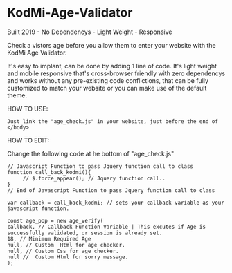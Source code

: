 # KodMi-Age-Validator


Built 2019 - No Dependencys - Light Weight - Responsive

Check a vistors age before you allow them to enter your website with the KodMi Age Validator.

It's easy to implant, can be done by adding 1 line of code. It's light weight and mobile responsive that's cross-browser friendly with zero dependencys and works without any pre-existing code conflictions, that can be fully customized to match your website or you can make use of the default theme.

HOW TO USE:
```
Just link the "age_check.js" in your website, just before the end of </body>
```
HOW TO EDIT:

Change the following code at he bottom of "age_check.js"
```
// Javascript Function to pass Jquery function call to class
function call_back_kodmi(){
	 // $.force_appear(); // Jquery function call..
}
// End of Javascript Function to pass Jquery function call to class

var callback = call_back_kodmi; // sets your callback variable as your javascript function.

const age_pop = new age_verify(
callback, // Callback Function Variable | This excutes if Age is successfully validated, or session is already set.
18, // Minimum Required Age
null, // Custom  Html for age checker.
null, // Custom Css for age checker.
null //  Custom Html for sorry message.
);
```
 
